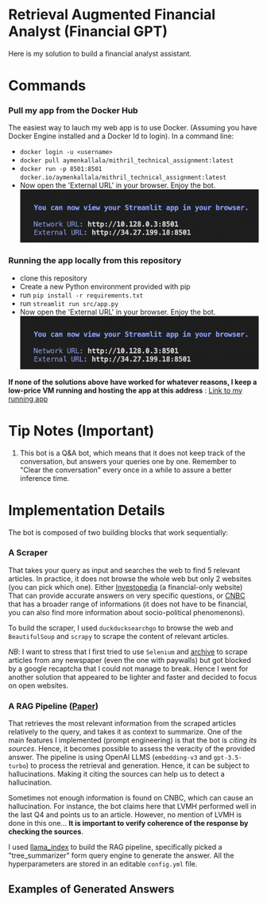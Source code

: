 # Retrieval Augmented Financial Analyst (Financial GPT)
Here is my solution to build a financial analyst assistant.

# Commands

### Pull my app from the Docker Hub
The easiest way to lauch my web app is to use Docker. (Assuming you have Docker Engine installed and a Docker Id to login).
In a command line:

- `docker login -u <username>`
- `docker pull aymenkallala/mithril_technical_assignment:latest`
- `docker run -p 8501:8501 docker.io/aymenkallala/mithril_technical_assignment:latest`
- Now open the 'External URL' in your browser. Enjoy the bot.
![Alt text](images/streamlit_app.png)

### Running the app locally from this repository
- clone this repository
- Create a new Python environment provided with pip
- run `pip install -r requirements.txt`
- run `streamlit run src/app.py`
- Now open the 'External URL' in your browser. Enjoy the bot.
![Alt text](images/streamlit_app.png)


**If none of the solutions above have worked for whatever reasons, I keep a low-price VM running and hosting the app at this address** : [Link to my running app](http://34.27.199.18:8501)

# Tip Notes (Important)


1. This bot is a Q&A bot, which means that it does not keep track of the conversation, but answers your queries one by one. Remember to "Clear the conversation" every once in a while to assure a better inference time.



# Implementation Details

The bot is composed of two building blocks that work sequentially:

### A Scraper

That takes your query as input and searches the web to find 5 relevant articles. In practice, it does not browse the whole web but only 2 websites (you can pick which one). Either [Investopedia](https://www.investopedia.com/) (a financial-only website) That can provide accurate answers on very specific questions, or [CNBC](https://www.cnbc.com/) that has a broader range of informations (it does not have to be financial, you can also find more information about socio-political phenomenons).

To build the scraper, I used `duckducksearchgo` to browse the web and `BeautifulSoup` and `scrapy` to scrape the content of relevant articles.

*NB*: I want to stress that I first tried to use `Selenium` and [archive](https://www.archive.is/) to scrape articles from any newspaper (even the one with paywalls) but got blocked by a google recaptcha that I could not manage to break. Hence I went for another solution that appeared to be lighter and faster and decided to focus on open websites.


### A RAG Pipeline ([Paper](https://arxiv.org/pdf/2005.11401.pdf))

That retrieves the most relevant information from the scraped articles relatively to the query, and takes it as context to summarize. One of the main features I implemented (prompt engineering) is that the bot is *citing its sources*. Hence, it becomes possible to assess the veracity of the provided answer. The pipeline is using OpenAI LLMS (`embedding-v3` and `gpt-3.5-turbo`) to process the retrieval and generation. Hence, it can be subject to hallucinations. Making it citing the sources can help us to detect a hallucination.

Sometimes not enough information is found on CNBC, which can cause an hallucination. For instance, the bot claims here that LVMH performed well in the last Q4 and points us to an article. However, no mention of LVMH is done in this one... **It is important to verify coherence of the response by checking the sources**.


I used [llama_index]( https://docs.llamaindex.ai/en/stable/) to build the RAG pipeline, specifically picked a "tree_summarizer" form query engine to generate the answer. All the hyperparameters are stored in an editable `config.yml` file.



## Examples of Generated Answers
